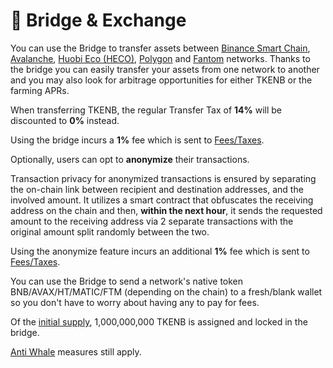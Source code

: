 # 🔁 Bridge & Exchange

You can use the Bridge to transfer assets between [Binance Smart Chain](https://www.binance.org/en/smartChain), [Avalanche](https://www.avax.network/), [Huobi Eco \(HECO\)](https://www.hecochain.com/en-us/), [Polygon](https://polygon.technology/) and [Fantom](https://fantom.foundation/) networks. Thanks to the bridge you can easily transfer your assets from one network to another and you may also look for arbitrage opportunities for either TKENB or the farming APRs.

When transferring TKENB, the regular Transfer Tax of **14%** will be discounted to **0%** instead.

Using the bridge incurs a **1%** fee which is sent to [Fees/Taxes](deposit-fee-redistribution.md).

Optionally, users can opt to **anonymize** their transactions.  
  
Transaction privacy for anonymized transactions is ensured by separating the on-chain link between recipient and destination addresses, and the involved amount. It utilizes a smart contract that obfuscates the receiving address on the chain and then, **within the next hour**, it sends the requested amount to the receiving address via 2 separate transactions with the original amount split randomly between the two.

Using the anonymize feature incurs an additional **1%** fee which is sent to [Fees/Taxes](deposit-fee-redistribution.md).

You can use the Bridge to send a network's native token BNB/AVAX/HT/MATIC/FTM \(depending on the chain\) to a fresh/blank wallet so you don't have to worry about having any to pay for fees.

Of the [initial supply](../tokenomics/tkenb.md), 1,000,000,000 TKENB is assigned and locked in the bridge.

[Anti Whale](anti-whale.md) measures still apply.

